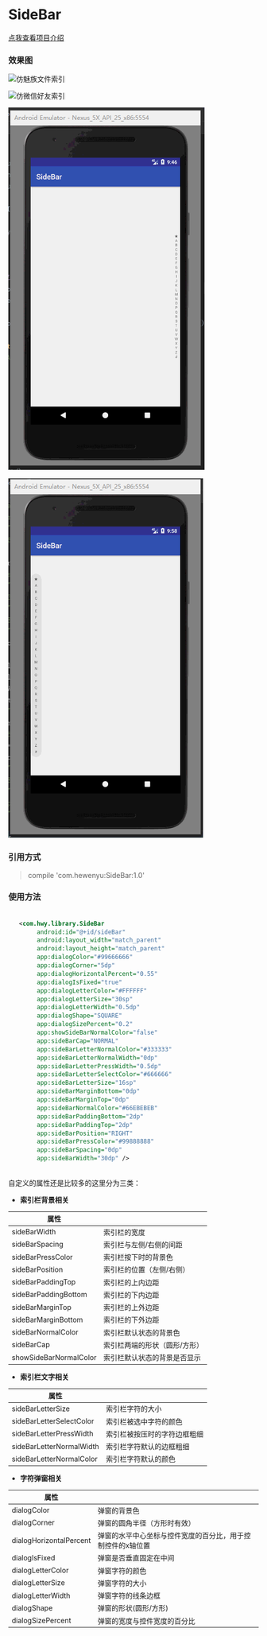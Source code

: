 # SideBar
[点我查看项目介绍](https://www.jianshu.com/p/038d1e8b3625)

### 效果图
![仿魅族文件索引](https://github.com/hewenyuAndroid/SideBar/blob/master/screen/7082912-8cf87c5e0f2cb964.gif)

![仿微信好友索引](https://github.com/hewenyuAndroid/SideBar/blob/master/screen/7082912-c2f161ceb8bb2d96.gif)

![索引效果](https://github.com/hewenyuAndroid/SideBar/blob/master/screen/7082912-e8306bf070ca6e2c.gif)

![左侧索引栏](https://github.com/hewenyuAndroid/SideBar/blob/master/screen/7082912-ea0889a7be6f4e3e.gif)

### 引用方式
> compile 'com.hewenyu:SideBar:1.0'

### 使用方法

```xml

   <com.hwy.library.SideBar
        android:id="@+id/sideBar"
        android:layout_width="match_parent"
        android:layout_height="match_parent"
        app:dialogColor="#99666666"
        app:dialogCorner="5dp"
        app:dialogHorizontalPercent="0.55"
        app:dialogIsFixed="true"
        app:dialogLetterColor="#FFFFFF"
        app:dialogLetterSize="30sp"
        app:dialogLetterWidth="0.5dp"
        app:dialogShape="SQUARE"
        app:dialogSizePercent="0.2"
        app:showSideBarNormalColor="false"
        app:sideBarCap="NORMAL"
        app:sideBarLetterNormalColor="#333333"
        app:sideBarLetterNormalWidth="0dp"
        app:sideBarLetterPressWidth="0.5dp"
        app:sideBarLetterSelectColor="#666666"
        app:sideBarLetterSize="16sp"
        app:sideBarMarginBottom="0dp"
        app:sideBarMarginTop="0dp"
        app:sideBarNormalColor="#66EBEBEB"
        app:sideBarPaddingBottom="2dp"
        app:sideBarPaddingTop="2dp"
        app:sideBarPosition="RIGHT"
        app:sideBarPressColor="#99888888"
        app:sideBarSpacing="0dp"
        app:sideBarWidth="30dp" />
        
```

自定义的属性还是比较多的这里分为三类：

* **索引栏背景相关**

| 属性        |    |
| --------   | -----  | 
|sideBarWidth     |索引栏的宽度 |
|sideBarSpacing        |索引栏与左侧/右侧的间距  | 
|sideBarPressColor         |索引栏按下时的背景色    | 
|sideBarPosition         |索引栏的位置（左侧/右侧）    | 
|sideBarPaddingTop         |索引栏的上内边距    | 
|sideBarPaddingBottom         |索引栏的下内边距    | 
|sideBarMarginTop         |索引栏的上外边距    | 
|sideBarMarginBottom         |索引栏的下外边距    | 
|sideBarNormalColor         |索引栏默认状态的背景色    | 
|sideBarCap         |索引栏两端的形状（圆形/方形）    | 
|showSideBarNormalColor         |索引栏默认状态的背景是否显示    | 


* **索引栏文字相关**

| 属性        |    |
| --------   | -----  | 
|sideBarLetterSize     |索引栏字符的大小 |
|sideBarLetterSelectColor        |索引栏被选中字符的颜色  | 
|sideBarLetterPressWidth         |索引栏被按压时的字符边框粗细    | 
|sideBarLetterNormalWidth         |索引栏字符默认的边框粗细    | 
|sideBarLetterNormalColor         |索引栏字符默认的颜色    | 


* **字符弹窗相关**

| 属性        |    |
| --------   | -----  | 
|dialogColor     |弹窗的背景色 |
|dialogCorner     |弹窗的圆角半径（方形时有效） |
|dialogHorizontalPercent     |弹窗的水平中心坐标与控件宽度的百分比，用于控制控件的x轴位置 |
|dialogIsFixed     |弹窗是否垂直固定在中间 |
|dialogLetterColor     |弹窗字符的颜色 |
|dialogLetterSize     |弹窗字符的大小 |
|dialogLetterWidth     |弹窗字符的线条边框 |
|dialogShape     |弹窗的形状(圆形/方形) |
|dialogSizePercent     |弹窗的宽度与控件宽度的百分比 |